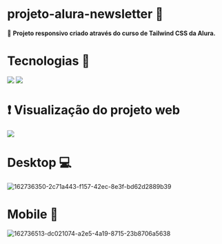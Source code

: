 #  projeto-alura-newsletter :dart:
 :round_pushpin: <strong>Projeto responsivo criado através do curso de Tailwind CSS da Alura.</strong>

# Tecnologias :jigsaw:
<img src="https://img.shields.io/badge/HTML5-E34F26?style=for-the-badge&logo=html5&logoColor=white">
<img src="https://img.shields.io/badge/Tailwind_CSS-38B2AC?style=for-the-badge&logo=tailwind-css&logoColor=white">

# :heavy_exclamation_mark: Visualização do projeto web
<a href="https://projeto-alura-newsletter-rose.vercel.app/" target="_blank"><img src="https://img.shields.io/badge/Vercel-000000?style=for-the-badge&logo=vercel&logoColor=white" target="_blank"></a>


# Desktop :computer:
![162736350-2c71a443-f157-42ec-8e3f-bd62d2889b39](https://github.com/LuizHenriqueMB/projeto-alura-newsletter/assets/130091001/48b9a720-444d-4c69-befb-55f216288ab6)

# Mobile :iphone:
![162736513-dc021074-a2e5-4a19-8715-23b8706a5638](https://github.com/LuizHenriqueMB/projeto-alura-newsletter/assets/130091001/fafdb804-4b6b-42b7-85d5-8a3c7880e474)

